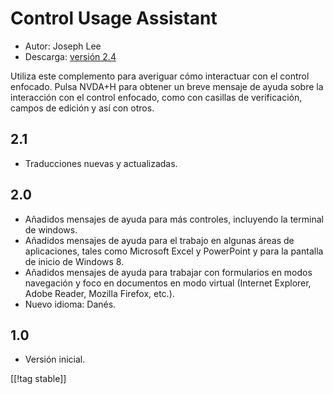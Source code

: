 # Control Usage Assistant #

* Autor: Joseph Lee
* Descarga: [versión 2.4][1]

Utiliza este complemento para averiguar cómo interactuar con el control
enfocado.  Pulsa NVDA+H para obtener un breve mensaje de ayuda sobre la
interacción con el control enfocado, como con casillas de verificación,
campos de edición y así con otros.

## 2.1 ##

* Traducciones nuevas y actualizadas.


## 2.0 ##

* Añadidos mensajes de ayuda para más controles, incluyendo la terminal de
  windows.
* Añadidos mensajes de ayuda para el trabajo en algunas áreas de
  aplicaciones, tales como Microsoft Excel y PowerPoint y para la pantalla
  de inicio de Windows 8.
* Añadidos mensajes de ayuda para trabajar con formularios en modos
  navegación y foco en documentos en modo virtual (Internet Explorer, Adobe
  Reader, Mozilla Firefox, etc.).
* Nuevo idioma: Danés.


## 1.0 ##

* Versión inicial.

[[!tag stable]]

[1]: http://addons.nvda-project.org/files/get.php?file=cua
